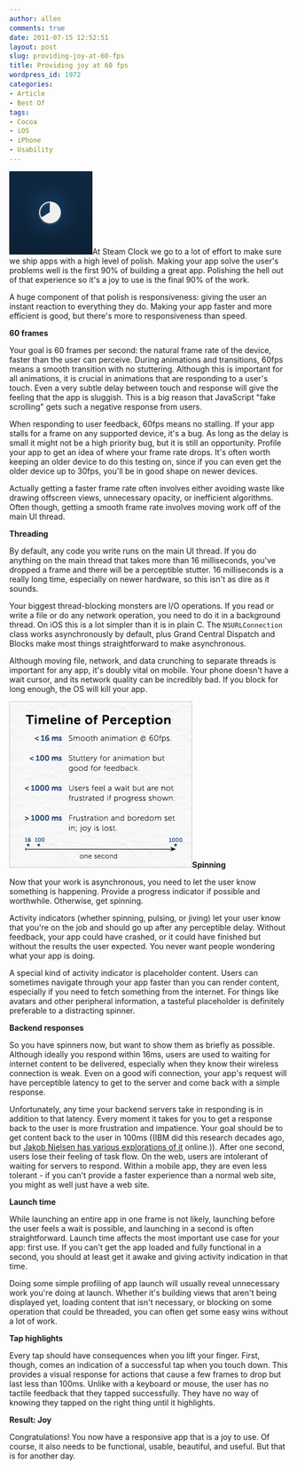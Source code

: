 ```yaml
---
author: allen
comments: true
date: 2011-07-15 12:52:51
layout: post
slug: providing-joy-at-60-fps
title: Providing joy at 60 fps
wordpress_id: 1972
categories:
- Article
- Best Of
tags:
- Cocoa
- iOS
- iPhone
- Usability
---
```


![](/images/wp-uploads/2011/07/progress.png)At Steam Clock we go to a lot of effort to make sure we ship apps with a high level of polish. Making your app solve the user's problems well is the first 90% of building a great app. Polishing the hell out of that experience so it's a joy to use is the final 90% of the work.

A huge component of that polish is responsiveness: giving the user an instant reaction to everything they do. Making your app faster and more efficient is good, but there's more to responsiveness than speed.

**60 frames**

Your goal is 60 frames per second: the natural frame rate of the device, faster than the user can perceive. During animations and transitions, 60fps means a smooth transition with no stuttering. Although this is important for all animations, it is crucial in animations that are responding to a user's touch. Even a very subtle delay between touch and response will give the feeling that the app is sluggish. This is a big reason that JavaScript "fake scrolling" gets such a negative response from users.

When responding to user feedback, 60fps means no stalling. If your app stalls for a frame on any supported device, it's a bug. As long as the delay is small it might not be a high priority bug, but it is still an opportunity. Profile your app to get an idea of where your frame rate drops. It's often worth keeping an older device to do this testing on, since if you can even get the older device up to 30fps, you'll be in good shape on newer devices.

Actually getting a faster frame rate often involves either avoiding waste like drawing offscreen views, unnecessary opacity, or inefficient algorithms. Often though, getting a smooth frame rate involves moving work off of the main UI thread.

**Threading**

By default, any code you write runs on the main UI thread. If you do anything on the main thread that takes more than 16 milliseconds, you've dropped a frame and there will be a perceptible stutter. 16 milliseconds is a really long time, especially on newer hardware, so this isn't as dire as it sounds.

Your biggest thread-blocking monsters are I/O operations. If you read or write a file or do any network operation, you need to do it in a background thread. On iOS this is a lot simpler than it is in plain C. The `NSURLConnection` class works asynchronously by default, plus Grand Central Dispatch and Blocks make most things straightforward to make asynchronous.

Although moving file, network, and data crunching to separate threads is important for any app, it's doubly vital on mobile. Your phone doesn't have a wait cursor, and its network quality can be incredibly bad. If you block for long enough, the OS will kill your app.

**![](/images/wp-uploads/2011/07/perception2.png)Spinning**

Now that your work is asynchronous, you need to let the user know something is happening. Provide a progress indicator if possible and worthwhile. Otherwise, get spinning.

Activity indicators (whether spinning, pulsing, or jiving) let your user know that you're on the job and should go up after any perceptible delay. Without feedback, your app could have crashed, or it could have finished but without the results the user expected. You never want people wondering what your app is doing.

A special kind of activity indicator is placeholder content. Users can sometimes navigate through your app faster than you can render content, especially if you need to fetch something from the internet. For things like avatars and other peripheral information, a tasteful placeholder is definitely preferable to a distracting spinner.

**Backend responses**

So you have spinners now, but want to show them as briefly as possible. Although ideally you respond within 16ms, users are used to waiting for internet content to be delivered, especially when they know their wireless connection is weak. Even on a good wifi connection, your app's request will have perceptible latency to get to the server and come back with a simple response.

Unfortunately, any time your backend servers take in responding is in addition to that latency. Every moment it takes for you to get a response back to the user is more frustration and impatience. Your goal should be to get content back to the user in 100ms ((IBM did this research decades ago, but [Jakob Nielsen has various explorations of it](http://www.useit.com/papers/responsetime.html) online.)). After one second, users lose their feeling of task flow. On the web, users are intolerant of waiting for servers to respond. Within a mobile app, they are even less tolerant - if you can't provide a faster experience than a normal web site, you might as well just have a web site.

**Launch time**

While launching an entire app in one frame is not likely, launching before the user feels a wait is possible, and launching in a second is often straightforward. Launch time affects the most important use case for your app: first use. If you can't get the app loaded and fully functional in a second, you should at least get it awake and giving activity indication in that time.

Doing some simple profiling of app launch will usually reveal unnecessary work you're doing at launch. Whether it's building views that aren't being displayed yet, loading content that isn't necessary, or blocking on some operation that could be threaded, you can often get some easy wins without a lot of work.

**Tap highlights**

Every tap should have consequences when you lift your finger. First, though, comes an indication of a successful tap when you touch down. This provides a visual response for actions that cause a few frames to drop but last less than 100ms. Unlike with a keyboard or mouse, the user has no tactile feedback that they tapped successfully. They have no way of knowing they tapped on the right thing until it highlights.

**Result: Joy**

Congratulations! You now have a responsive app that is a joy to use. Of course, it also needs to be functional, usable, beautiful, and useful. But that is for another day.
